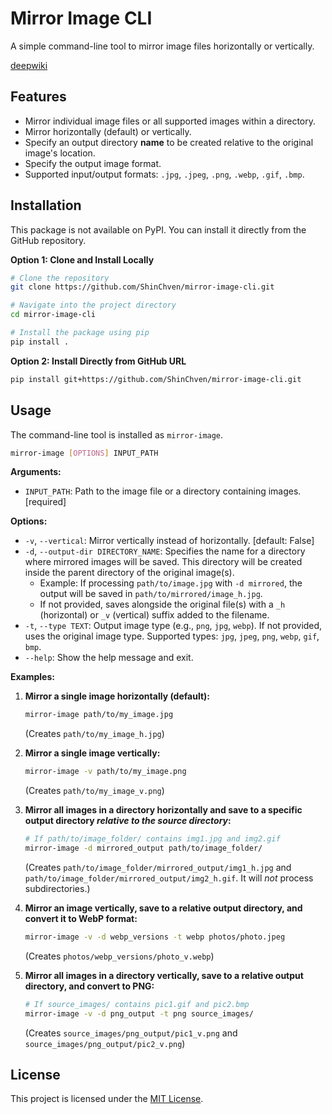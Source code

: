 # Mirror Image CLI

A simple command-line tool to mirror image files horizontally or vertically.

[deepwiki](https://deepwiki.com/ShinChven/mirror-image-cli)

## Features

*   Mirror individual image files or all supported images within a directory.
*   Mirror horizontally (default) or vertically.
*   Specify an output directory **name** to be created relative to the original image's location.
*   Specify the output image format.
*   Supported input/output formats: `.jpg`, `.jpeg`, `.png`, `.webp`, `.gif`, `.bmp`.

## Installation

This package is not available on PyPI. You can install it directly from the GitHub repository.

**Option 1: Clone and Install Locally**

```bash
# Clone the repository
git clone https://github.com/ShinChven/mirror-image-cli.git

# Navigate into the project directory
cd mirror-image-cli

# Install the package using pip
pip install .
```

**Option 2: Install Directly from GitHub URL**

```bash
pip install git+https://github.com/ShinChven/mirror-image-cli.git
```

## Usage

The command-line tool is installed as `mirror-image`.

```bash
mirror-image [OPTIONS] INPUT_PATH
```

**Arguments:**

*   `INPUT_PATH`: Path to the image file or a directory containing images. [required]

**Options:**

*   `-v`, `--vertical`: Mirror vertically instead of horizontally. [default: False]
*   `-d`, `--output-dir DIRECTORY_NAME`: Specifies the name for a directory where mirrored images will be saved. This directory will be created inside the parent directory of the original image(s).
    *   Example: If processing `path/to/image.jpg` with `-d mirrored`, the output will be saved in `path/to/mirrored/image_h.jpg`.
    *   If not provided, saves alongside the original file(s) with a `_h` (horizontal) or `_v` (vertical) suffix added to the filename.
*   `-t`, `--type TEXT`: Output image type (e.g., `png`, `jpg`, `webp`). If not provided, uses the original image type. Supported types: `jpg`, `jpeg`, `png`, `webp`, `gif`, `bmp`.
*   `--help`: Show the help message and exit.

**Examples:**

1.  **Mirror a single image horizontally (default):**
    ```bash
    mirror-image path/to/my_image.jpg
    ```
    (Creates `path/to/my_image_h.jpg`)

2.  **Mirror a single image vertically:**
    ```bash
    mirror-image -v path/to/my_image.png
    ```
    (Creates `path/to/my_image_v.png`)

3.  **Mirror all images in a directory horizontally and save to a specific output directory *relative to the source directory*:**
    ```bash
    # If path/to/image_folder/ contains img1.jpg and img2.gif
    mirror-image -d mirrored_output path/to/image_folder/
    ```
    (Creates `path/to/image_folder/mirrored_output/img1_h.jpg` and `path/to/image_folder/mirrored_output/img2_h.gif`. It will *not* process subdirectories.)

4.  **Mirror an image vertically, save to a relative output directory, and convert it to WebP format:**
    ```bash
    mirror-image -v -d webp_versions -t webp photos/photo.jpeg
    ```
    (Creates `photos/webp_versions/photo_v.webp`)

5.  **Mirror all images in a directory vertically, save to a relative output directory, and convert to PNG:**
    ```bash
    # If source_images/ contains pic1.gif and pic2.bmp
    mirror-image -v -d png_output -t png source_images/
    ```
    (Creates `source_images/png_output/pic1_v.png` and `source_images/png_output/pic2_v.png`)

## License

This project is licensed under the [MIT License](LICENSE).
